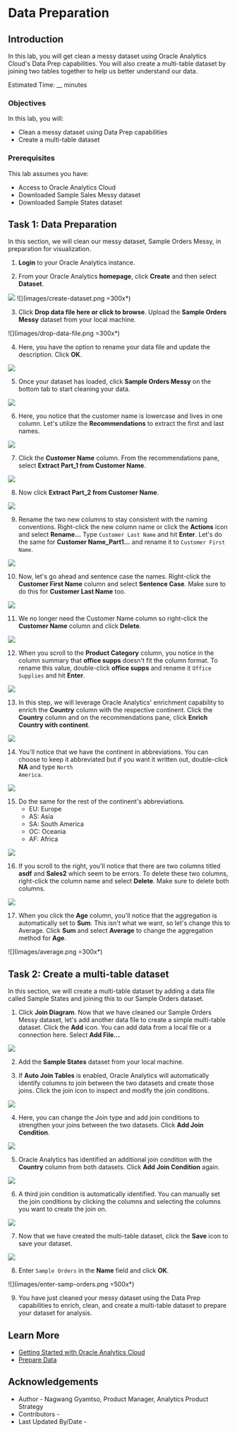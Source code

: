 # Data Preparation

## Introduction

In this lab, you will get clean a messy dataset using Oracle Analytics Cloud's Data Prep capabilities. You will also create a multi-table dataset by joining two tables together to help us better understand our data.

Estimated Time: __ minutes

### Objectives

In this lab, you will:
* Clean a messy dataset using Data Prep capabilities
* Create a multi-table dataset


### Prerequisites

This lab assumes you have:
* Access to Oracle Analytics Cloud
* Downloaded Sample Sales Messy dataset
* Downloaded Sample States dataset


## Task 1: Data Preparation
In this section, we will clean our messy dataset, Sample Orders Messy, in preparation for visualization.

1. **Login** to your Oracle Analytics instance.

2. From your Oracle Analytics **homepage**, click **Create** and then select **Dataset**.

  ![](images/create-dataset.png)
  ![](images/create-dataset.png =300x*)

3. Click **Drop data file here or click to browse**. Upload the **Sample Orders Messy** dataset from your local machine.

  ![](images/drop-data-file.png =300x*)

4. Here, you have the option to rename your data file and update the description. Click **OK**.

  ![](images/ok.png)

5. Once your dataset has loaded, click **Sample Orders Messy** on the bottom tab to start cleaning your data.

  ![](images/click-sample-orders.png)

6. Here, you notice that the customer name is lowercase and lives in one column. Let's utilize the **Recommendations** to extract the first and last names.

  ![](images/extract.png)

7. Click the **Customer Name** column. From the recommendations pane, select **Extract Part_1 from Customer Name**.

  ![](images/extract-p1.png)

8. Now click **Extract Part_2 from Customer Name**.

  ![](images/extract-p2.png)

9. Rename the two new columns to stay consistent with the naming conventions. Right-click the new column name or click the **Actions** icon and select **Rename...** Type <code>Customer Last Name</code> and hit **Enter**. Let's do the same for **Customer Name_Part1...** and rename it to <code>Customer First Name</code>.

  ![](images/rename-cols.png)

10. Now, let's go ahead and sentence case the names. Right-click the **Customer First Name** column and select **Sentence Case**. Make sure to do this for **Customer Last Name** too.

  ![](images/sentence-case.png)

11. We no longer need the Customer Name column so right-click the **Customer Name** column and click **Delete**.

  ![](images/delete-customer-name.png)

12. When you scroll to the **Product Category** column, you notice in the column summary that **office supps** doesn't fit the column format. To rename this value, double-click **office supps** and rename it <code>Office Supplies</code> and hit **Enter**.

  ![](images/office-supps.png)

13. In this step, we will leverage Oracle Analytics' enrichment capability to enrich the **Country** column with the respective continent. Click the **Country** column and on the recommendations pane, click **Enrich Country with continent**.

  ![](images/enrich-country.png)

14. You'll notice that we have the continent in abbreviations. You can choose to keep it abbreviated but if you want it written out, double-click **NA** and type <code>North America</code>.

  ![](images/abbreviations.png)

15. Do the same for the rest of the continent's abbreviations.
    * EU: Europe
    * AS: Asia
    * SA: South America
    * OC: Oceania
    * AF: Africa

  ![](images/abbreviation-done.png)

16. If you scroll to the right, you'll notice that there are two columns titled **asdf** and **Sales2** which seem to be errors. To delete these two columns, right-click the column name and select **Delete**. Make sure to delete both columns.

  ![](images/delete-cols.png)


17. When you click the **Age** column, you'll notice that the aggregation is automatically set to **Sum**. This isn't what we want, so let's change this to Average. Click **Sum** and select **Average** to change the aggregation method for **Age**.

  ![](images/average.png =300x*)

## Task 2: Create a multi-table dataset
In this section, we will create a multi-table dataset by adding a data file called Sample States and joining this to our Sample Orders dataset.

1. Click **Join Diagram**. Now that we have cleaned our Sample Orders Messy dataset, let's add another data file to create a simple multi-table dataset. Click the **Add** icon. You can add data from a local file or a connection here. Select **Add File...**

  ![](images/add-dataset.png)

2. Add the **Sample States** dataset from your local machine.

3. If **Auto Join Tables** is enabled, Oracle Analytics will automatically identify columns to join between the two datasets and create those joins. Click the join icon to inspect and modify the join conditions.

  ![](images/join-conditions.png)

4. Here, you can change the Join type and add join conditions to strengthen your joins between the two datasets. Click **Add Join Condition**.

  ![](images/add-join-condition.png)

5. Oracle Analytics has identified an additional join condition with the **Country** column from both datasets. Click **Add Join Condition** again.

  ![](images/add-join.png)

6. A third join condition is automatically identified. You can manually set the join conditions by clicking the columns and selecting the columns you want to create the join on.

  ![](images/join-done.png)

7. Now that we have created the multi-table dataset, click the **Save** icon to save your dataset.

  ![](images/click-save.png)

8. Enter <code>Sample Orders</code> in the **Name** field and click **OK**.

  ![](images/enter-samp-orders.png =500x*)

9. You have just cleaned your messy dataset using the Data Prep capabilities to enrich, clean, and create a multi-table dataset to prepare your dataset for analysis.



## Learn More
* [Getting Started with Oracle Analytics Cloud](https://docs.oracle.com/en/cloud/paas/analytics-cloud/acsgs/what-is-oracle-analytics-cloud.html#GUID-E68C8A55-1342-43BB-93BC-CA24E353D873)
* [Prepare Data](https://docs.oracle.com/en/cloud/paas/analytics-cloud/acubi/prepare-data.html)

## Acknowledgements
* Author - Nagwang Gyamtso, Product Manager, Analytics Product Strategy
* Contributors -
* Last Updated By/Date -
